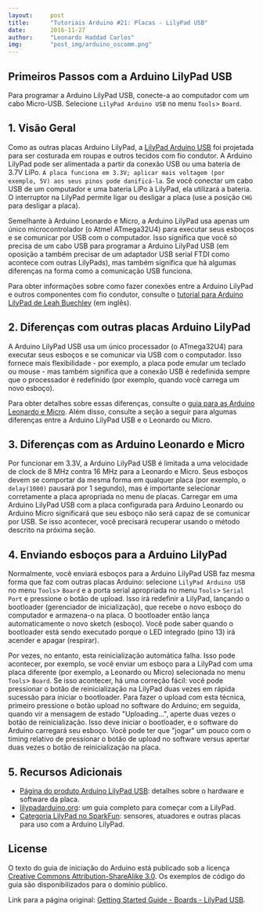```yaml
---
layout:     post
title:      "Tutoriais Arduino #21: Placas - LilyPad USB"
date:       2016-11-27
author:     "Leonardo Haddad Carlos"
img:        "post_img/arduino_oscomm.png"
---
```


## Primeiros Passos com a Arduino LilyPad USB

Para programar a Arduino LilyPad USB, conecte-a ao computador com um cabo Micro-USB. Selecione `LilyPad Arduino USB` no menu `Tools`> `Board`.

## 1. Visão Geral

Como as outras placas Arduino LilyPad, a [LilyPad Arduino USB][lilypadusb] foi projetada para ser costurada em roupas e outros tecidos com fio condutor. A Arduino LilyPad pode ser alimentada a partir da conexão USB ou uma bateria de 3.7V LiPo. `A placa funciona em 3.3V; aplicar mais voltagem (por exemplo, 5V) aos seus pinos pode danificá-la`. Se você conectar um cabo USB de um computador e uma bateria LiPo à LilyPad, ela utilizará a bateria. O interruptor na LilyPad permite ligar ou desligar a placa (use a posição `CHG` para desligar a placa).

Semelhante à Arduino Leonardo e Micro, a Arduino LilyPad usa apenas um único microcontrolador (o Atmel ATmega32U4) para executar seus esboços e se comunicar por USB com o computador. Isso significa que você só precisa de um cabo USB para programar a Arduino LilyPad USB (em oposição a também precisar de um adaptador USB serial FTDI como acontece com outras LilyPads), mas também significa que há algumas diferenças na forma como a comunicação USB funciona.

Para obter informações sobre como fazer conexões entre a Arduino LilyPad e outros componentes com fio condutor, consulte o [tutorial para Arduino LilyPad de Leah Buechley][leahtutorial] (em inglês).

## 2. Diferenças com outras placas Arduino LilyPad

A Arduino LilyPad USB usa um único processador (o ATmega32U4) para executar seus esboços e se comunicar via USB com o computador. Isso fornece mais flexibilidade - por exemplo, a placa pode emular um teclado ou mouse - mas também significa que a conexão USB é redefinida sempre que o processador é redefinido (por exemplo, quando você carrega um novo esboço).

Para obter detalhes sobre essas diferenças, consulte o [guia para as Arduino Leonardo e Micro][leomicroguide]. Além disso, consulte a seção a seguir para algumas diferenças entre a Arduino LilyPad USB e o Leonardo ou Micro.

## 3. Diferenças com as Arduino Leonardo e Micro

Por funcionar em 3.3V, a Arduino LilyPad USB é limitada a uma velocidade de clock de 8 MHz contra 16 MHz para a Leonardo e Micro. Seus esboços devem se comportar da mesma forma em qualquer placa (por exemplo, o `delay(1000)` pausará por 1 segundo), mas é importante selecionar corretamente a placa apropriada no menu de placas. Carregar em uma Arduino LilyPad USB com a placa configurada para Arduino Leonardo ou Arduino Micro significará que seu esboço não será capaz de se comunicar por USB. Se isso acontecer, você precisará recuperar usando o método descrito na próxima seção.

## 4. Enviando esboços para a Arduino LilyPad

Normalmente, você enviará esboços para a Arduino LilyPad USB faz mesma forma que faz com outras placas Arduino: selecione `LilyPad Arduino USB` no menu `Tools`> `Board` e a porta serial apropriada no menu `Tools`> `Serial Port` e pressione o botão de upload. Isso irá redefinir a LilyPad, lançando o bootloader (gerenciador de inicialização), que recebe o novo esboço do computador e armazena-o na placa. O bootloader então lança automaticamente o novo sketch (esboço). Você pode saber quando o bootloader está sendo executado porque o LED integrado (pino 13) irá acender e apagar (respirar).

Por vezes, no entanto, esta reinicialização automática falha. Isso pode acontecer, por exemplo, se você enviar um esboço para a LilyPad com uma placa diferente (por exemplo, a Leonardo ou Micro) selecionada no menu `Tools`> `Board`. Se isso acontecer, há uma correção fácil: você pode pressionar o botão de reinicialização na LilyPad duas vezes em rápida sucessão para iniciar o bootloader. Para fazer o upload com esta técnica, primeiro pressione o botão upload no software do Arduino; em seguida, quando vir a mensagem de estado "Uploading...", aperte duas vezes o botão de reinicialização. Isso deve iniciar o bootloader, e o software do Arduino carregará seu esboço. Você pode ter que "jogar" um pouco com o timing relativo de pressionar o botão de upload no software versus apertar duas vezes o botão de reinicialização na placa.

## 5. Recursos Adicionais

 - [Página do produto Arduino LilyPad USB][lilypadusb]: detalhes sobre o hardware e software da placa.
 - [lilypadarduino.org][lilypadguide]: um guia completo para começar com a LilyPad.
 - [Categoria LilyPad no SparkFun][lilysparkfun]: sensores, atuadores e outras placas para uso com a Arduino LilyPad.

License
----

O texto do guia de iniciação do Arduino está publicado sob a licença [Creative Commons Attribution-ShareAlike 3.0][ccasa3]. Os exemplos de código do guia são disponibilizados para o domínio público.

Link para a página original: [Getting Started Guide - Boards - LilyPad USB][originalpage].

[//]: # (These are reference links used in the body of this note and get stripped out when the markdown processor does its job. There is no need to format nicely because it shouldn't be seen. Thanks SO - http://stackoverflow.com/questions/4823468/store-comments-in-markdown-syntax)


   [placeholder]: <>
   [lilysparkfun]: <https://www.sparkfun.com/categories/135>
   [lilypadguide]: <http://lilypadarduino.org/>
   [leomicroguide]: </2016/11/20/arduino-14board-leonardo/>
   [leahtutorial]: <http://web.media.mit.edu/~leah/LilyPad/>
   [lilypadusb]: <https://www.arduino.cc/en/Main/ArduinoBoardLilyPadUSB>
   [reference]: <https://www.arduino.cc/en/Reference/HomePage>
   [tutexamples]: <https://www.arduino.cc/en/Tutorial/HomePage>
   [troubleshooting]: </2016/11/25/arduino-10troubleshooting/>
   [environment]: </2016/11/21/arduino-7environment/>
   [firststeps]: </2016/11/20/arduino-1start/>
   [originalpage]: <https://www.arduino.cc/en/Guide/ArduinoLilyPadUSB>
   [ccasa3]: <https://creativecommons.org/licenses/by-sa/3.0>
   [arduino]: <https://www.arduino.cc>
